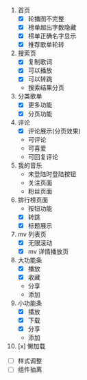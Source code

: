 1. 首页
   - [x] 轮播图不完整
   - [x] 榜单超出字数隐藏
   - [x] 榜单正确名字显示
   - [x] 推荐歌单轮转
2. 搜索页
   - [x] 复制歌词
   - [x] 可以播放
   - [x] 可以转跳
   - 搜索结果分页
3. 分类歌单
   - [x] 更多功能
   - [x] 分页功能
4. 评论
   - [x] 评论展示(分页效果)
   - 可评论
   - 可喜爱
   - 可回复评论
5. 我的音乐
   - 未登陆时登陆按钮
   - 关注页面
   - 粉丝页面
6. 排行榜页面
   - 按钮功能
   - [x] 转跳
   - [x] 标题展示
7. mv 列表页
   - [x] 无限滚动
   - [x] mv 详情播放页
8. 大功能条
   - [x] 播放
   - [x] 收藏
   - 分享
   - 添加
9. 小功能条
   - [x] 播放
   - [x] 下载
   - [x] 分享
   - 添加
10. [x] 懒加载

- [ ] 样式调整
- [ ] 组件抽离
